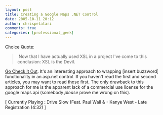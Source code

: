 ```yaml
---
layout: post
title: Creating a Google Maps .NET Control
date: 2005-10-11 20:12
author: chrispelatari
comments: true
categories: [professional_geek]
---
```


<p>Choice Quote:</p>
<blockquote style="margin-right:0;">
  <p><!--StartFragment --> Now that I have actually used XSL in a project 
  I've come to this conclusion: XSL is the Devil. </p></blockquote>
<p dir="ltr"><a href="http://www.codeproject.com/useritems/LatLaysFlat-Part3.asp">Go Check it 
Out</a>. It's an interesting approach to wrapping [insert buzzword] 
functionality in an asp.net control. If you haven't read the first and second 
articles, you may want to read those first. The only drawback to this approach 
for me is the apparent lack of a commercial use license for the google maps api 
(somebody <em>please </em>prove me wrong on this).</p>
<p class="media">[ Currently Playing : Drive Slow (Feat. Paul Wall &amp; - Kanye 
West - Late Registration (4:32) ]</p>
